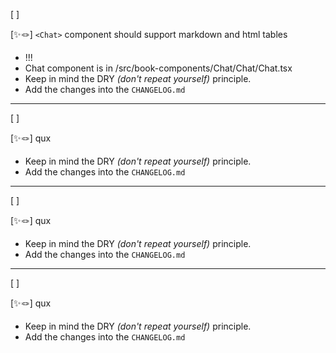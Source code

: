 [ ]

[✨🪢] `<Chat>` component should support markdown and html tables

-   !!!
-   Chat component is in /src/book-components/Chat/Chat/Chat.tsx
-   Keep in mind the DRY _(don't repeat yourself)_ principle.
-   Add the changes into the `CHANGELOG.md`

---

[ ]

[✨🪢] qux

-   Keep in mind the DRY _(don't repeat yourself)_ principle.
-   Add the changes into the `CHANGELOG.md`

---

[ ]

[✨🪢] qux

-   Keep in mind the DRY _(don't repeat yourself)_ principle.
-   Add the changes into the `CHANGELOG.md`

---

[ ]

[✨🪢] qux

-   Keep in mind the DRY _(don't repeat yourself)_ principle.
-   Add the changes into the `CHANGELOG.md`

